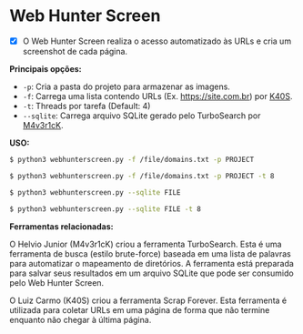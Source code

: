 # **Web Hunter Screen**

- [x] O Web Hunter Screen realiza o acesso automatizado às URLs e cria um screenshot de cada página.

**Principais opções:**

- `-p`: Cria a pasta do projeto para armazenar as imagens.
- `-f`: Carrega uma lista contendo URLs (Ex. https://site.com.br) por [K40S](https://github.com/lgcarmo/Scrap_Forever).
- `-t`: Threads por tarefa (Default: 4)
- `--sqlite`: Carrega arquivo SQLite gerado pelo TurboSearch por [M4v3r1cK](https://github.com/helviojunior/turbosearch).

**USO:**
```bash
$ python3 webhunterscreen.py -f /file/domains.txt -p PROJECT
```
```bash
$ python3 webhunterscreen.py -f /file/domains.txt -p PROJECT -t 8
```
```bash
$ python3 webhunterscreen.py --sqlite FILE
```
```bash
$ python3 webhunterscreen.py --sqlite FILE -t 8
```
**Ferramentas relacionadas:**

O Helvio Junior (M4v3r1cK) criou a ferramenta TurboSearch. Esta é uma ferramenta de busca (estilo brute-force) baseada em uma lista de palavras para automatizar o mapeamento de diretórios. A ferramenta está preparada para salvar seus resultados em um arquivo SQLite que pode ser consumido pelo Web Hunter Screen.

O Luiz Carmo (K40S) criou a ferramenta Scrap Forever. Esta ferramenta é utilizada para coletar URLs em uma página de forma que não termine enquanto não chegar à última página.
